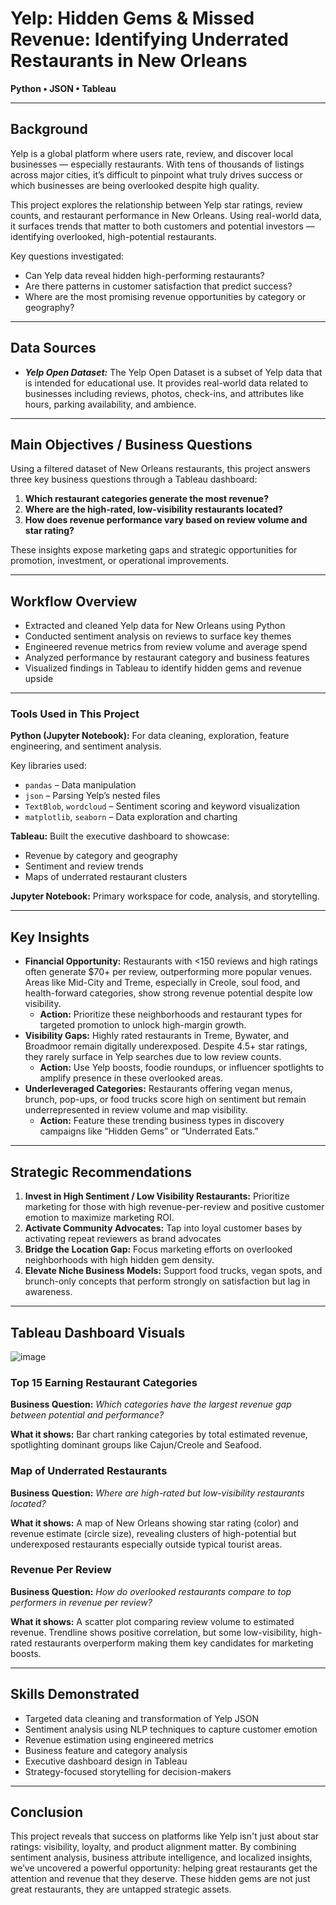 # Yelp: Hidden Gems & Missed Revenue: Identifying Underrated Restaurants in New Orleans

**Python • JSON • Tableau**

---

## **Background**

Yelp is a global platform where users rate, review, and discover local businesses — especially restaurants. With tens of thousands of listings across major cities, it’s difficult to pinpoint what truly drives success or which businesses are being overlooked despite high quality.

This project explores the relationship between Yelp star ratings, review counts, and restaurant performance in New Orleans. Using real-world data, it surfaces trends that matter to both customers and potential investors — identifying overlooked, high-potential restaurants.

Key questions investigated:

- Can Yelp data reveal hidden high-performing restaurants?
- Are there patterns in customer satisfaction that predict success?
- Where are the most promising revenue opportunities by category or geography?

---

## Data Sources

- ***Yelp Open Dataset:*** The Yelp Open Dataset is a subset of Yelp data that is intended for educational use. It provides real-world data related to businesses including reviews, photos, check-ins, and attributes like hours, parking availability, and ambience.

---

## **Main Objectives / Business Questions**

Using a filtered dataset of New Orleans restaurants, this project answers three key business questions through a Tableau dashboard:

1. **Which restaurant categories generate the most revenue?**
2. **Where are the high-rated, low-visibility restaurants located?**
3. **How does revenue performance vary based on review volume and star rating?**

These insights expose marketing gaps and strategic opportunities for promotion, investment, or operational improvements.

---

## Workflow Overview

- Extracted and cleaned Yelp data for New Orleans using Python
- Conducted sentiment analysis on reviews to surface key themes
- Engineered revenue metrics from review volume and average spend
- Analyzed performance by restaurant category and business features
- Visualized findings in Tableau to identify hidden gems and revenue upside

---

### **Tools Used in This Project**

**Python (Jupyter Notebook):** For data cleaning, exploration, feature engineering, and sentiment analysis.

Key libraries used:

- `pandas` – Data manipulation
- `json` – Parsing Yelp’s nested files
- `TextBlob`, `wordcloud` – Sentiment scoring and keyword visualization
- `matplotlib`, `seaborn` – Data exploration and charting

**Tableau:** Built the executive dashboard to showcase:

- Revenue by category and geography
- Sentiment and review trends
- Maps of underrated restaurant clusters

**Jupyter Notebook:** Primary workspace for code, analysis, and storytelling.

---

## Key Insights

- **Financial Opportunity:** Restaurants with <150 reviews and high ratings often generate $70+ per review, outperforming more popular venues. Areas like Mid-City and Treme, especially in Creole, soul food, and health-forward categories, show strong revenue potential despite low visibility.
    - **Action:** Prioritize these neighborhoods and restaurant types for targeted promotion to unlock high-margin growth.
- **Visibility Gaps:** Highly rated restaurants in Treme, Bywater, and Broadmoor remain digitally underexposed. Despite 4.5+ star ratings, they rarely surface in Yelp searches due to low review counts.
    - **Action:** Use Yelp boosts, foodie roundups, or influencer spotlights to amplify presence in these overlooked areas.
- **Underleveraged Categories:** Restaurants offering vegan menus, brunch, pop-ups, or food trucks score high on sentiment but remain underrepresented in review volume and map visibility.
    - **Action:** Feature these trending business types in discovery campaigns like “Hidden Gems” or “Underrated Eats.”

---

## Strategic Recommendations

1. **Invest in High Sentiment / Low Visibility Restaurants:** Prioritize marketing for those with high revenue-per-review and positive customer emotion to maximize marketing ROI.
2. **Activate Community Advocates:** Tap into loyal customer bases by activating repeat reviewers as brand advocates
3. **Bridge the Location Gap:** Focus marketing efforts on overlooked neighborhoods with high hidden gem density.
4. **Elevate Niche Business Models:** Support food trucks, vegan spots, and brunch-only concepts that perform strongly on satisfaction but lag in awareness.

---

## Tableau Dashboard Visuals

![image](https://github.com/user-attachments/assets/e82ba127-1650-4bf8-b586-1881a9fb810c)

### **Top 15 Earning Restaurant Categories**

**Business Question:** *Which categories have the largest revenue gap between potential and performance?*

**What it shows:** Bar chart ranking categories by total estimated revenue, spotlighting dominant groups like Cajun/Creole and Seafood.

### **Map of Underrated Restaurants**

**Business Question:** *Where are high-rated but low-visibility restaurants located?*

**What it shows:** A map of New Orleans showing star rating (color) and revenue estimate (circle size), revealing clusters of high-potential but underexposed restaurants especially outside typical tourist areas.

### **Revenue Per Review**

**Business Question:** *How do overlooked restaurants compare to top performers in revenue per review?*

**What it shows:** A scatter plot comparing review volume to estimated revenue. Trendline shows positive correlation, but some low-visibility, high-rated restaurants overperform making them key candidates for marketing boosts.

---

## Skills Demonstrated

- Targeted data cleaning and transformation of Yelp JSON
- Sentiment analysis using NLP techniques to capture customer emotion
- Revenue estimation using engineered metrics
- Business feature and category analysis
- Executive dashboard design in Tableau
- Strategy-focused storytelling for decision-makers

---
## Conclusion

This project reveals that success on platforms like Yelp isn't just about star ratings: visibility, loyalty, and product alignment matter. By combining sentiment analysis, business attribute intelligence, and localized insights, we’ve uncovered a powerful opportunity: helping great restaurants get the attention and revenue that they deserve. These hidden gems are not just great restaurants, they are untapped strategic assets.

